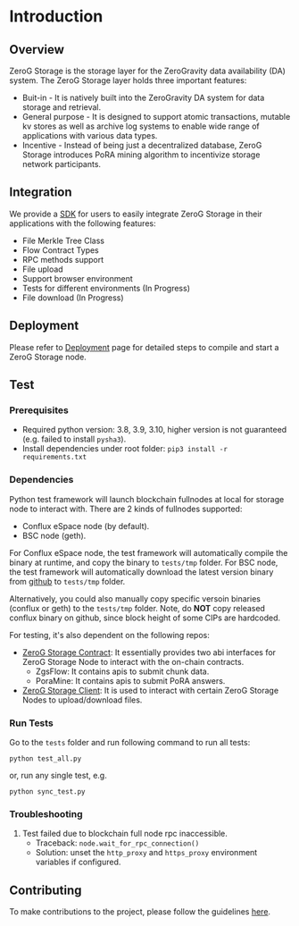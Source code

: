# Introduction

## Overview

ZeroG Storage is the storage layer for the ZeroGravity data availability (DA) system. The ZeroG Storage layer holds three important features:

* Buit-in - It is natively built into the ZeroGravity DA system for data storage and retrieval.
* General purpose - It is designed to support atomic transactions, mutable kv stores as well as archive log systems to enable wide range of applications with various data types.
* Incentive - Instead of being just a decentralized database, ZeroG Storage introduces PoRA mining algorithm to incentivize storage network participants.

## Integration

We provide a [SDK](https://github.com/zero-gravity-labs/js-zerog-storage-sdk) for users to easily integrate ZeroG Storage in their applications with the following features:

* File Merkle Tree Class
* Flow Contract Types
* RPC methods support
* File upload
* Support browser environment
* Tests for different environments (In Progress)
* File download (In Progress)

## Deployment

Please refer to [Deployment](../0G%20Storage/doc/install.md) page for detailed steps to compile and start a ZeroG Storage node.

## Test

### Prerequisites

* Required python version: 3.8, 3.9, 3.10, higher version is not guaranteed (e.g. failed to install `pysha3`).
* Install dependencies under root folder: `pip3 install -r requirements.txt`

### Dependencies

Python test framework will launch blockchain fullnodes at local for storage node to interact with. There are 2 kinds of fullnodes supported:

* Conflux eSpace node (by default).
* BSC node (geth).

For Conflux eSpace node, the test framework will automatically compile the binary at runtime, and copy the binary to `tests/tmp` folder. For BSC node, the test framework will automatically download the latest version binary from [github](https://github.com/bnb-chain/bsc/releases) to `tests/tmp` folder.

Alternatively, you could also manually copy specific versoin binaries (conflux or geth) to the `tests/tmp` folder. Note, do **NOT** copy released conflux binary on github, since block height of some CIPs are hardcoded.

For testing, it's also dependent on the following repos:

* [ZeroG Storage Contract](https://github.com/zero-gravity-labs/zerog-storage-contracts): It essentially provides two abi interfaces for ZeroG Storage Node to interact with the on-chain contracts.
  * ZgsFlow: It contains apis to submit chunk data.
  * PoraMine: It contains apis to submit PoRA answers.
* [ZeroG Storage Client](https://github.com/zero-gravity-labs/zerog-storage-client): It is used to interact with certain ZeroG Storage Nodes to upload/download files.

### Run Tests

Go to the `tests` folder and run following command to run all tests:

```
python test_all.py
```

or, run any single test, e.g.

```
python sync_test.py
```

### Troubleshooting

1. Test failed due to blockchain full node rpc inaccessible.
   * Traceback: `node.wait_for_rpc_connection()`
   * Solution: unset the `http_proxy` and `https_proxy` environment variables if configured.

## Contributing

To make contributions to the project, please follow the guidelines [here](../0G%20Storage/contributing.md).
